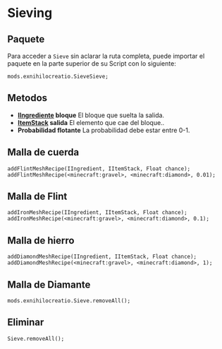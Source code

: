 # Sieving

## Paquete

Para acceder a `Sieve` sin aclarar la ruta completa, puede importar el paquete en la parte superior de su Script con lo siguiente:

```zenscript
mods.exnihilocreatio.SieveSieve;
```

## Metodos

- **[IIngrediente](/Vanilla/Variable_Types/IIngredient/) bloque** El bloque que suelta la salida.
- **[ItemStack](/Vanilla/Items/IItemStack/) salida** El elemento que cae del bloque..
- **Probabilidad flotante** La probabilidad debe estar entre 0-1.

## Malla de cuerda

```zenscript
addFlintMeshRecipe(IIngredient, IItemStack, Float chance);
addFlintMeshRecipe(<minecraft:gravel>, <minecraft:diamond>, 0.01);
```

## Malla de Flint

```zenscript
addIronMeshRecipe(IIngredient, IItemStack, Float chance);
addIronMeshRecipe(<minecraft:gravel>, <minecraft:diamond>, 0.1);
```

## Malla de hierro

```zenscript
addDiamondMeshRecipe(IIngredient, IItemStack, Float chance);
addDiamondMeshRecipe(<minecraft:gravel>, <minecraft:diamond>, 1);
```

## Malla de Diamante

```zenscript
mods.exnihilocreatio.Sieve.removeAll();
```

## Eliminar

```zenscript
Sieve.removeAll();
```
